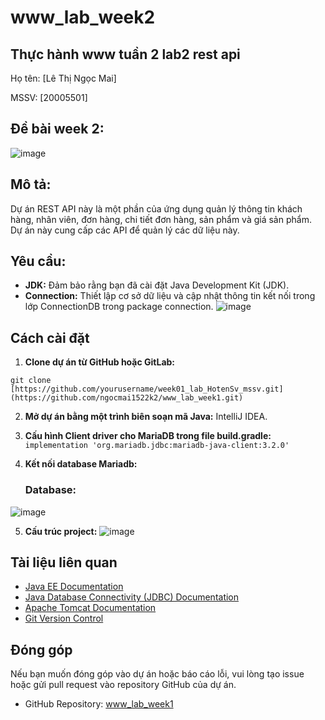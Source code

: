 # www_lab_week2
## Thực hành www tuần 2 lab2 rest api
Họ tên: [Lê Thị Ngọc Mai]

MSSV: [20005501]

## Đề bài week 2:
![image](https://github.com/ngocmai1522k2/www_lab_week2/assets/144517477/0c9c2b56-6231-413c-8628-d1436d0fb7c3)

## Mô tả:
Dự án REST API này là một phần của ứng dụng quản lý thông tin khách hàng, nhân viên, đơn hàng, chi tiết đơn hàng, sản phẩm và giá sản phẩm. Dự án này cung cấp các API để quản lý các dữ liệu này.
## Yêu cầu: 
- **JDK:** Đảm bảo rằng bạn đã cài đặt Java Development Kit (JDK).
- **Connection:** Thiết lập cơ sở dữ liệu và cập nhật thông tin kết nối trong lớp ConnectionDB trong package connection.
![image](https://github.com/ngocmai1522k2/www_lab_week2/assets/144517477/b3c15f42-64ae-4ea6-a199-a2ab2c318799)

## Cách cài đặt

1. **Clone dự án từ GitHub hoặc GitLab:**

```
git clone [https://github.com/yourusername/week01_lab_HotenSv_mssv.git](https://github.com/ngocmai1522k2/www_lab_week1.git)
```

2. **Mở dự án bằng một trình biên soạn mã Java:** IntelliJ IDEA.

3. **Cấu hình Client driver cho MariaDB trong file build.gradle:**
 ```implementation 'org.mariadb.jdbc:mariadb-java-client:3.2.0' ```
4. **Kết nối database Mariadb:**
   ### Database: 
![image](https://github.com/ngocmai1522k2/www_lab_week2/assets/144517477/38c8e7ff-86ed-4c6b-ab84-3d0bcbf284a7)

5. **Cấu trúc project:**
  ![image](https://github.com/ngocmai1522k2/www_lab_week2/assets/144517477/7a0588a2-df1c-46ef-a4eb-7d2720deac85)



## Tài liệu liên quan

- [Java EE Documentation](https://javaee.github.io/javaee-spec/)
- [Java Database Connectivity (JDBC) Documentation](https://docs.oracle.com/en/java/javase/16/docs/api/java.sql/java/sql/package-summary.html)
- [Apache Tomcat Documentation](https://tomcat.apache.org/tomcat-9.0-doc/index.html)
- [Git Version Control](https://git-scm.com/book/en/v2)


## Đóng góp

Nếu bạn muốn đóng góp vào dự án hoặc báo cáo lỗi, vui lòng tạo issue hoặc gửi pull request vào repository GitHub của dự án.

- GitHub Repository: [www_lab_week1](https://github.com/ngocmai1522k2/www_lab_week2)
